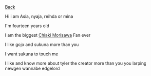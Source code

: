 [Back](/rei)

Hi i am Asia, nyaja, reihda or mina

I'm fourteen years old

I am the biggest [Chiaki Morisawa](https://ensemble-stars.fandom.com/wiki/Chiaki_Morisawa) Fan ever

I like gojo and sukuna more than you

I want sukuna to touch me

I like and know more about tyler the creator more than you you larping newgen wannabe edgelord